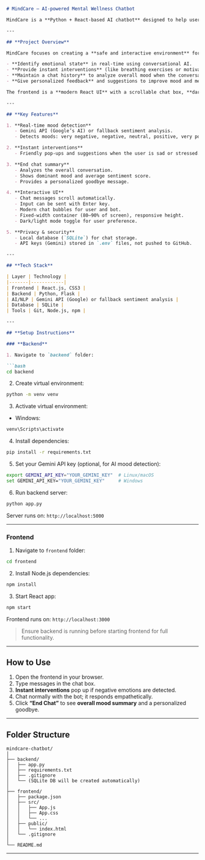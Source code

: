 

````markdown
# MindCare – AI-powered Mental Wellness Chatbot

MindCare is a **Python + React-based AI chatbot** designed to help users monitor and improve their mental wellbeing. Using AI/NLP (Gemini API or fallback sentiment analysis), it **detects users' moods, provides personalized interventions, and offers guidance to promote healthier digital habits**.

---

## **Project Overview**

MindCare focuses on creating a **safe and interactive environment** for users to:

- **Identify emotional state** in real-time using conversational AI.
- **Provide instant interventions** (like breathing exercises or motivational prompts) when negative moods are detected.
- **Maintain a chat history** to analyze overall mood when the conversation ends.
- **Give personalized feedback** and suggestions to improve mood and mental health.

The frontend is a **modern React UI** with a scrollable chat box, **dark/light mode toggle**, and responsive design. The backend is powered by **Flask**, handling AI interactions, sentiment analysis, and chat storage.

---

## **Key Features**

1. **Real-time mood detection**
   - Gemini API (Google’s AI) or fallback sentiment analysis.
   - Detects moods: very negative, negative, neutral, positive, very positive.

2. **Instant interventions**
   - Friendly pop-ups and suggestions when the user is sad or stressed.

3. **End chat summary**
   - Analyzes the overall conversation.
   - Shows dominant mood and average sentiment score.
   - Provides a personalized goodbye message.

4. **Interactive UI**
   - Chat messages scroll automatically.
   - Input can be sent with Enter key.
   - Modern chat bubbles for user and bot.
   - Fixed-width container (80–90% of screen), responsive height.
   - Dark/light mode toggle for user preference.

5. **Privacy & security**
   - Local database (`SQLite`) for chat storage.
   - API keys (Gemini) stored in `.env` files, not pushed to GitHub.

---

## **Tech Stack**

| Layer | Technology |
|-------|------------|
| Frontend | React.js, CSS3 |
| Backend | Python, Flask |
| AI/NLP | Gemini API (Google) or fallback sentiment analysis |
| Database | SQLite |
| Tools | Git, Node.js, npm |

---

## **Setup Instructions**

### **Backend**

1. Navigate to `backend` folder:

```bash
cd backend
````

2. Create virtual environment:

```bash
python -m venv venv
```

3. Activate virtual environment:

* Windows:

```bash
venv\Scripts\activate
```


4. Install dependencies:

```bash
pip install -r requirements.txt
```

5. Set your Gemini API key (optional, for AI mood detection):

```bash
export GEMINI_API_KEY="YOUR_GEMINI_KEY"  # Linux/macOS
set GEMINI_API_KEY="YOUR_GEMINI_KEY"     # Windows
```

6. Run backend server:

```bash
python app.py
```

Server runs on: `http://localhost:5000`

---

### **Frontend**

1. Navigate to `frontend` folder:

```bash
cd frontend
```

2. Install Node.js dependencies:

```bash
npm install
```

3. Start React app:

```bash
npm start
```

Frontend runs on: `http://localhost:3000`

> Ensure backend is running before starting frontend for full functionality.

---

## **How to Use**

1. Open the frontend in your browser.
2. Type messages in the chat box.
3. **Instant interventions** pop up if negative emotions are detected.
4. Chat normally with the bot; it responds empathetically.
5. Click **“End Chat”** to see **overall mood summary** and a personalized goodbye.

---

## **Folder Structure**

```
mindcare-chatbot/
│
├── backend/
│   ├── app.py
│   ├── requirements.txt
│   ├── .gitignore
│   └── (SQLite DB will be created automatically)
│
├── frontend/
│   ├── package.json
│   ├── src/
│   │   ├── App.js
│   │   ├── App.css
│   │   └── ...
│   ├── public/
│   │   └── index.html
│   └── .gitignore
│
└── README.md
```

---



